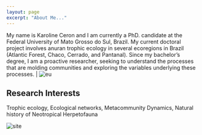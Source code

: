 ```yaml
---
layout: page
excerpt: "About Me..."
---
```


My name is Karoline Ceron and I am currently a PhD. candidate at the Federal University of Mato Grosso do Sul, Brazil. My current doctoral project involves anuran trophic ecology in several ecoregions in Brazil (Atlantic Forest, Chaco, Cerrado, and Pantanal). Since my bachelor’s degree, I am a proactive researcher, seeking to understand the processes that are molding communities and exploring the variables underlying these processes. | ![eu](DSC_5612.jpg) 


## Research Interests
Trophic ecology, Ecological networks, Metacommunity Dynamics, Natural history of Neotropical Herpetofauna 


![site](https://user-images.githubusercontent.com/65569572/94020964-de4a9c80-fd89-11ea-98c9-6e37fc0e0290.jpg)
